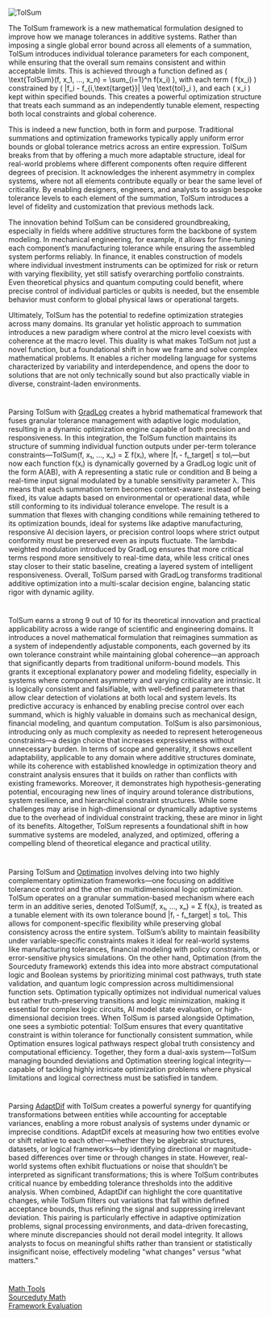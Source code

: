 ![TolSum](https://github.com/user-attachments/assets/8c176892-f0b2-4e57-927a-92b3d62aa51a)

The TolSum framework is a new mathematical formulation designed to improve how we manage tolerances in additive systems. Rather than imposing a single global error bound across all elements of a summation, TolSum introduces individual tolerance parameters for each component, while ensuring that the overall sum remains consistent and within acceptable limits. This is achieved through a function defined as \( \text{TolSum}(f, x_1, ..., x_n) = \sum_{i=1}^n f(x_i) \), with each term \( f(x_i) \) constrained by \( |f_i - f_{i,\text{target}}| \leq \text{tol}_i \), and each \( x_i \) kept within specified bounds. This creates a powerful optimization structure that treats each summand as an independently tunable element, respecting both local constraints and global coherence.

This is indeed a new function, both in form and purpose. Traditional summations and optimization frameworks typically apply uniform error bounds or global tolerance metrics across an entire expression. TolSum breaks from that by offering a much more adaptable structure, ideal for real-world problems where different components often require different degrees of precision. It acknowledges the inherent asymmetry in complex systems, where not all elements contribute equally or bear the same level of criticality. By enabling designers, engineers, and analysts to assign bespoke tolerance levels to each element of the summation, TolSum introduces a level of fidelity and customization that previous methods lack.

The innovation behind TolSum can be considered groundbreaking, especially in fields where additive structures form the backbone of system modeling. In mechanical engineering, for example, it allows for fine-tuning each component’s manufacturing tolerance while ensuring the assembled system performs reliably. In finance, it enables construction of models where individual investment instruments can be optimized for risk or return with varying flexibility, yet still satisfy overarching portfolio constraints. Even theoretical physics and quantum computing could benefit, where precise control of individual particles or qubits is needed, but the ensemble behavior must conform to global physical laws or operational targets.

Ultimately, TolSum has the potential to redefine optimization strategies across many domains. Its granular yet holistic approach to summation introduces a new paradigm where control at the micro level coexists with coherence at the macro level. This duality is what makes TolSum not just a novel function, but a foundational shift in how we frame and solve complex mathematical problems. It enables a richer modeling language for systems characterized by variability and interdependence, and opens the door to solutions that are not only technically sound but also practically viable in diverse, constraint-laden environments.

#

Parsing TolSum with [GradLog](https://github.com/sourceduty/GradLog) creates a hybrid mathematical framework that fuses granular tolerance management with adaptive logic modulation, resulting in a dynamic optimization engine capable of both precision and responsiveness. In this integration, the TolSum function maintains its structure of summing individual function outputs under per-term tolerance constraints—TolSum(f, x₁, ..., xₙ) = Σ f(xᵢ), where |fᵢ - fᵢ_target| ≤ tolᵢ—but now each function f(xᵢ) is dynamically governed by a GradLog logic unit of the form A(AB), with A representing a static rule or condition and B being a real-time input signal modulated by a tunable sensitivity parameter λ. This means that each summation term becomes context-aware: instead of being fixed, its value adapts based on environmental or operational data, while still conforming to its individual tolerance envelope. The result is a summation that flexes with changing conditions while remaining tethered to its optimization bounds, ideal for systems like adaptive manufacturing, responsive AI decision layers, or precision control loops where strict output conformity must be preserved even as inputs fluctuate. The lambda-weighted modulation introduced by GradLog ensures that more critical terms respond more sensitively to real-time data, while less critical ones stay closer to their static baseline, creating a layered system of intelligent responsiveness. Overall, TolSum parsed with GradLog transforms traditional additive optimization into a multi-scalar decision engine, balancing static rigor with dynamic agility.

#

TolSum earns a strong 9 out of 10 for its theoretical innovation and practical applicability across a wide range of scientific and engineering domains. It introduces a novel mathematical formulation that reimagines summation as a system of independently adjustable components, each governed by its own tolerance constraint while maintaining global coherence—an approach that significantly departs from traditional uniform-bound models. This grants it exceptional explanatory power and modeling fidelity, especially in systems where component asymmetry and varying criticality are intrinsic. It is logically consistent and falsifiable, with well-defined parameters that allow clear detection of violations at both local and system levels. Its predictive accuracy is enhanced by enabling precise control over each summand, which is highly valuable in domains such as mechanical design, financial modeling, and quantum computation. TolSum is also parsimonious, introducing only as much complexity as needed to represent heterogeneous constraints—a design choice that increases expressiveness without unnecessary burden. In terms of scope and generality, it shows excellent adaptability, applicable to any domain where additive structures dominate, while its coherence with established knowledge in optimization theory and constraint analysis ensures that it builds on rather than conflicts with existing frameworks. Moreover, it demonstrates high hypothesis-generating potential, encouraging new lines of inquiry around tolerance distributions, system resilience, and hierarchical constraint structures. While some challenges may arise in high-dimensional or dynamically adaptive systems due to the overhead of individual constraint tracking, these are minor in light of its benefits. Altogether, TolSum represents a foundational shift in how summative systems are modeled, analyzed, and optimized, offering a compelling blend of theoretical elegance and practical utility.

#

Parsing TolSum and [Optimation](https://github.com/sourceduty/Optimation_Math) involves delving into two highly complementary optimization frameworks—one focusing on additive tolerance control and the other on multidimensional logic optimization. TolSum operates on a granular summation-based mechanism where each term in an additive series, denoted TolSum(f, x₁, ..., xₙ) = Σ f(xᵢ), is treated as a tunable element with its own tolerance bound |fᵢ - fᵢ_target| ≤ tolᵢ. This allows for component-specific flexibility while preserving global consistency across the entire system. TolSum’s ability to maintain feasibility under variable-specific constraints makes it ideal for real-world systems like manufacturing tolerances, financial modeling with policy constraints, or error-sensitive physics simulations. On the other hand, Optimation (from the Sourceduty framework) extends this idea into more abstract computational logic and Boolean systems by prioritizing minimal cost pathways, truth state validation, and quantum logic compression across multidimensional function sets. Optimation typically optimizes not individual numerical values but rather truth-preserving transitions and logic minimization, making it essential for complex logic circuits, AI model state evaluation, or high-dimensional decision trees. When TolSum is parsed alongside Optimation, one sees a symbiotic potential: TolSum ensures that every quantitative constraint is within tolerance for functionally consistent summation, while Optimation ensures logical pathways respect global truth consistency and computational efficiency. Together, they form a dual-axis system—TolSum managing bounded deviations and Optimation steering logical integrity—capable of tackling highly intricate optimization problems where physical limitations and logical correctness must be satisfied in tandem.

#

Parsing [AdaptDif](https://chatgpt.com/g/g-6841840f8f5481918f1d22ac674f35a0-adaptdif) with TolSum creates a powerful synergy for quantifying transformations between entities while accounting for acceptable variances, enabling a more robust analysis of systems under dynamic or imprecise conditions. AdaptDif excels at measuring how two entities evolve or shift relative to each other—whether they be algebraic structures, datasets, or logical frameworks—by identifying directional or magnitude-based differences over time or through changes in state. However, real-world systems often exhibit fluctuations or noise that shouldn’t be interpreted as significant transformations; this is where TolSum contributes critical nuance by embedding tolerance thresholds into the additive analysis. When combined, AdaptDif can highlight the core quantitative changes, while TolSum filters out variations that fall within defined acceptance bounds, thus refining the signal and suppressing irrelevant deviation. This pairing is particularly effective in adaptive optimization problems, signal processing environments, and data-driven forecasting, where minute discrepancies should not derail model integrity. It allows analysts to focus on meaningful shifts rather than transient or statistically insignificant noise, effectively modeling "what changes" versus "what matters."

#

[Math Tools](https://github.com/sourceduty/Math_Tools)
<br>
[Sourceduty Math](https://chatgpt.com/g/g-67cc981656b8819196c22b67c9fbbb8c-sourceduty-math)
<br>
[Framework Evaluation](https://chatgpt.com/g/g-681ebe9b7db08191bf671555291e492a-framework-evaluation)
